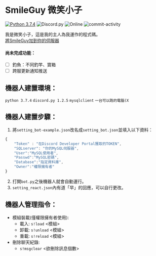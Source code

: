 # SmileGuy 微笑小子
[![Python 3.7.4](https://img.shields.io/badge/Python-3.7.4-blue?style=flat&logo=python)](https://www.python.org/downloads/release/python-374/)
![Discord.py](https://img.shields.io/badge/discord.py-1.2.5-blue?style=flat&logo=discord)
![Online](https://img.shields.io/badge/Status-Running-brightgreen)
![commit-activity](https://img.shields.io/github/last-commit/minexo79/SmileGuy?style=flat-square)
 
我是微笑小子，這是我的主人為我運作的程式碼。  
[將SmileGuy加到你的伺服器](https://discordapp.com/api/oauth2/authorize?client_id=613249451355799552&permissions=8&scope=bot)  

#### 尚未完成功能：  
- [ ] 釣魚：不同釣竿、寶箱
- [ ] 跨服更新通知推送

## 機器人建置環境：
`python 3.7.4`
`discord.py 1.2.5`
`mysqlclient`
`一台可以跑的電腦(X`

## 機器人建置步驟：
1. 將`setting_bot-example.json`改名成`setting_bot.json`並填入以下資料：
```js
{
	"Token" : "在Discord Developer Portal獲取的TOKEN",
	"SQLserver": "你的MySQL伺服器",
	"User":"MySQL使用者",
	"Passwd":"MySQL密碼",
	"Database":"指定資料庫",
	"Owner":"權限擁有者"
}
```
2. 打開`bot.py`之後機器人就會自動運行。
3. `setting_react.json`內有道「早」的回應，可以自行更改。  

## 機器人管理指令：
* 模組裝載(僅權限擁有者使用):  
  * 載入: `s!load` <模組>
  * 卸載: `s!unload` <模組>
  * 重載: `s!reload` <模組>
* 刪除聊天紀錄:
  * `s!msgclear` <欲刪除訊息個數>
